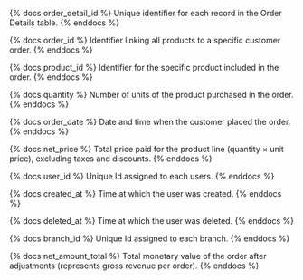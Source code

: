 {% docs order_detail_id %}
Unique identifier for each record in the Order Details table.
{% enddocs %}

{% docs order_id %}
Identifier linking all products to a specific customer order.
{% enddocs %}

{% docs product_id %}
Identifier for the specific product included in the order.
{% enddocs %}

{% docs quantity %}
Number of units of the product purchased in the order.
{% enddocs %}

{% docs order_date %}
Date and time when the customer placed the order.
{% enddocs %}

{% docs net_price %}
Total price paid for the product line (quantity × unit price), excluding taxes and discounts.
{% enddocs %}

{% docs user_id %}
Unique Id assigned to each users.
{% enddocs %}

{% docs created_at %}
Time at which the user was created.
{% enddocs %}

{% docs deleted_at %}
Time at which the user was deleted.
{% enddocs %}

{% docs branch_id %}
Unique Id assigned to each branch.
{% enddocs %}

{% docs net_amount_total %}
Total monetary value of the order after adjustments (represents gross revenue per order).
{% enddocs %}
